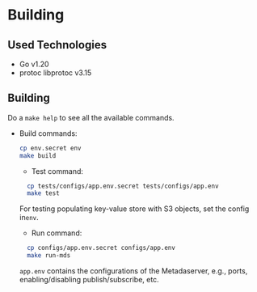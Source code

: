 # Building

## Used Technologies

- Go v1.20
- protoc libprotoc v3.15

## Building

Do a ``make help`` to see all the available commands.

- Build commands:
  ```bash
  cp env.secret env
  make build
  ```
	- Test command:
  ```bash
    cp tests/configs/app.env.secret tests/configs/app.env
    make test
  ```
  For testing populating key-value store with S3 objects, set the config in``env``.

	- Run command:
  ```bash
    cp configs/app.env.secret configs/app.env
    make run-mds
  ```

  ``app.env`` contains the configurations of the Metadaserver, e.g., ports, enabling/disabling publish/subscribe, etc. 
